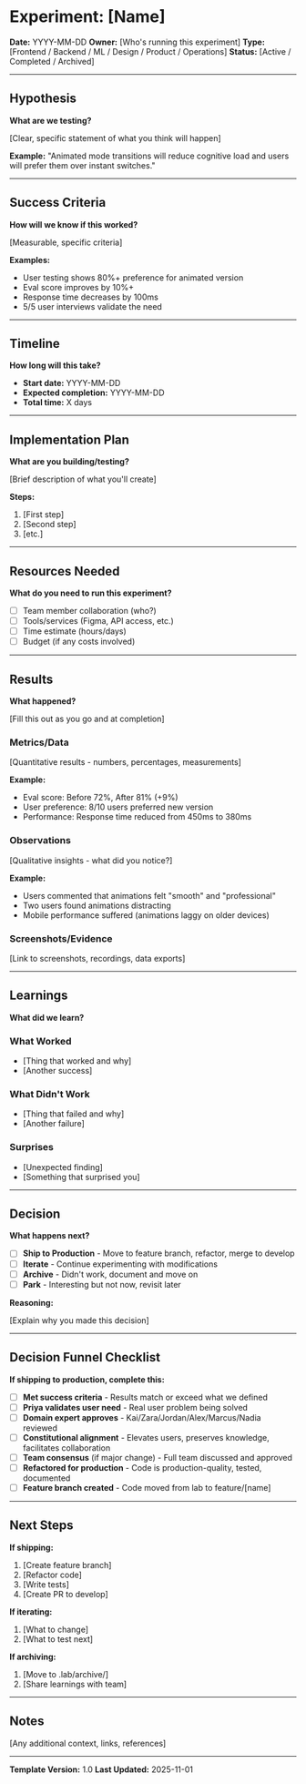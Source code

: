 # Experiment: [Name]

**Date:** YYYY-MM-DD
**Owner:** [Who's running this experiment]
**Type:** [Frontend / Backend / ML / Design / Product / Operations]
**Status:** [Active / Completed / Archived]

---

## Hypothesis

**What are we testing?**

[Clear, specific statement of what you think will happen]

**Example:** "Animated mode transitions will reduce cognitive load and users will prefer them over instant switches."

---

## Success Criteria

**How will we know if this worked?**

[Measurable, specific criteria]

**Examples:**
- User testing shows 80%+ preference for animated version
- Eval score improves by 10%+
- Response time decreases by 100ms
- 5/5 user interviews validate the need

---

## Timeline

**How long will this take?**

- **Start date:** YYYY-MM-DD
- **Expected completion:** YYYY-MM-DD
- **Total time:** X days

---

## Implementation Plan

**What are you building/testing?**

[Brief description of what you'll create]

**Steps:**
1. [First step]
2. [Second step]
3. [etc.]

---

## Resources Needed

**What do you need to run this experiment?**

- [ ] Team member collaboration (who?)
- [ ] Tools/services (Figma, API access, etc.)
- [ ] Time estimate (hours/days)
- [ ] Budget (if any costs involved)

---

## Results

**What happened?**

[Fill this out as you go and at completion]

### Metrics/Data

[Quantitative results - numbers, percentages, measurements]

**Example:**
- Eval score: Before 72%, After 81% (+9%)
- User preference: 8/10 users preferred new version
- Performance: Response time reduced from 450ms to 380ms

### Observations

[Qualitative insights - what did you notice?]

**Example:**
- Users commented that animations felt "smooth" and "professional"
- Two users found animations distracting
- Mobile performance suffered (animations laggy on older devices)

### Screenshots/Evidence

[Link to screenshots, recordings, data exports]

---

## Learnings

**What did we learn?**

### What Worked
- [Thing that worked and why]
- [Another success]

### What Didn't Work
- [Thing that failed and why]
- [Another failure]

### Surprises
- [Unexpected finding]
- [Something that surprised you]

---

## Decision

**What happens next?**

- [ ] **Ship to Production** - Move to feature branch, refactor, merge to develop
- [ ] **Iterate** - Continue experimenting with modifications
- [ ] **Archive** - Didn't work, document and move on
- [ ] **Park** - Interesting but not now, revisit later

**Reasoning:**

[Explain why you made this decision]

---

## Decision Funnel Checklist

**If shipping to production, complete this:**

- [ ] **Met success criteria** - Results match or exceed what we defined
- [ ] **Priya validates user need** - Real user problem being solved
- [ ] **Domain expert approves** - Kai/Zara/Jordan/Alex/Marcus/Nadia reviewed
- [ ] **Constitutional alignment** - Elevates users, preserves knowledge, facilitates collaboration
- [ ] **Team consensus** (if major change) - Full team discussed and approved
- [ ] **Refactored for production** - Code is production-quality, tested, documented
- [ ] **Feature branch created** - Code moved from lab to feature/[name]

---

## Next Steps

**If shipping:**
1. [Create feature branch]
2. [Refactor code]
3. [Write tests]
4. [Create PR to develop]

**If iterating:**
1. [What to change]
2. [What to test next]

**If archiving:**
1. [Move to .lab/archive/]
2. [Share learnings with team]

---

## Notes

[Any additional context, links, references]

---

**Template Version:** 1.0
**Last Updated:** 2025-11-01
